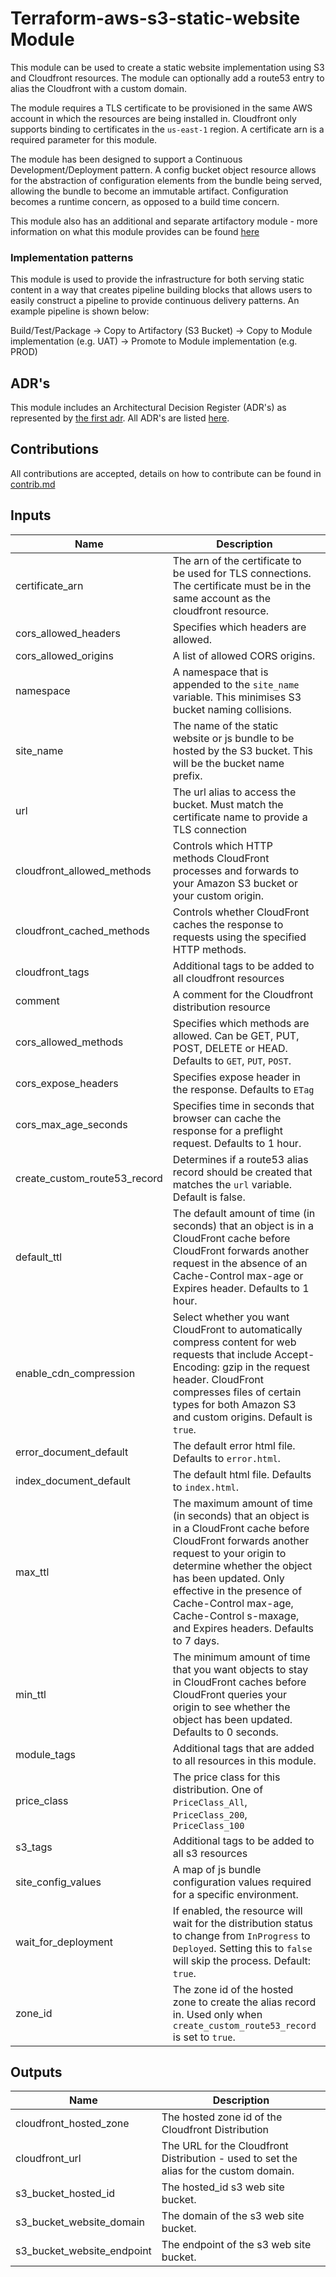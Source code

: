 # Terraform-aws-s3-static-website Module

This module can be used to create a static website implementation using S3 and Cloudfront resources. The module can optionally add
a route53 entry to alias the Cloudfront with a custom domain.

The module requires a TLS certificate to be provisioned in the same AWS account in which the resources are being installed in.
Cloudfront only supports binding to certificates in the `us-east-1` region. A certificate arn is a required parameter for this module.

The module has been designed to support a Continuous Development/Deployment pattern. A config bucket object resource allows for the abstraction
of configuration elements from the bundle being served, allowing the bundle to become an immutable artifact. Configuration becomes a runtime concern, as opposed to a build time concern.

This module also has an additional and separate artifactory module - more information on what this module provides can be found [here](artifactory/README.md)

### Implementation patterns

This module is used to provide the infrastructure for both serving static content in a way that creates pipeline building blocks that allows users to easily construct a pipeline to provide continuous delivery patterns. An example pipeline is shown below:

Build/Test/Package    ->    Copy to Artifactory (S3 Bucket)    ->    Copy to Module implementation (e.g. UAT)    ->    Promote to Module implementation (e.g. PROD)

## ADR's

This module includes an Architectural Decision Register (ADR's) as represented by [the first adr](docs/adr/0001-record-architecture-decisions.md). All ADR's are listed [here](docs/adr/toc.md).

## Contributions
All contributions are accepted, details on how to contribute can be found in [contrib.md](contrib.md)

## Inputs

| Name | Description | Type | Default | Required |
|------|-------------|:----:|:-----:|:-----:|
| certificate\_arn | The arn of the certificate to be used for TLS connections. The certificate must be in the same account as the cloudfront resource. | string | n/a | yes |
| cors\_allowed\_headers | Specifies which headers are allowed. | list | n/a | yes |
| cors\_allowed\_origins | A list of allowed CORS origins. | list | n/a | yes |
| namespace | A namespace that is appended to the `site_name` variable. This minimises S3 bucket naming collisions. | string | n/a | yes |
| site\_name | The name of the static website or js bundle to be hosted by the S3 bucket. This will be the bucket name prefix. | string | n/a | yes |
| url | The url alias to access the bucket. Must match the certificate name to provide a TLS connection | string | n/a | yes |
| cloudfront\_allowed\_methods | Controls which HTTP methods CloudFront processes and forwards to your Amazon S3 bucket or your custom origin. | list | `<list>` | no |
| cloudfront\_cached\_methods | Controls whether CloudFront caches the response to requests using the specified HTTP methods. | list | `<list>` | no |
| cloudfront\_tags | Additional tags to be added to all cloudfront resources | map | `<map>` | no |
| comment | A comment for the Cloudfront distribution resource | string | `""` | no |
| cors\_allowed\_methods | Specifies which methods are allowed. Can be GET, PUT, POST, DELETE or HEAD. Defaults to `GET`, `PUT`, `POST`. | list | `<list>` | no |
| cors\_expose\_headers | Specifies expose header in the response. Defaults to `ETag` | list | `<list>` | no |
| cors\_max\_age\_seconds | Specifies time in seconds that browser can cache the response for a preflight request. Defaults to 1 hour. | string | `"3600"` | no |
| create\_custom\_route53\_record | Determines if a route53 alias record should be created that matches the `url` variable. Default is false. | string | `"false"` | no |
| default\_ttl | The default amount of time (in seconds) that an object is in a CloudFront cache before CloudFront forwards another request in the absence of an Cache-Control max-age or Expires header. Defaults to 1 hour. | string | `"3600"` | no |
| enable\_cdn\_compression | Select whether you want CloudFront to automatically compress content for web requests that include Accept-Encoding: gzip in the request header. CloudFront compresses files of certain types for both Amazon S3 and custom origins. Default is `true`. | string | `"true"` | no |
| error\_document\_default | The default error html file. Defaults to `error.html`. | string | `"error.html"` | no |
| index\_document\_default | The default html file. Defaults to `index.html`. | string | `"index.html"` | no |
| max\_ttl | The maximum amount of time (in seconds) that an object is in a CloudFront cache before CloudFront forwards another request to your origin to determine whether the object has been updated. Only effective in the presence of Cache-Control max-age, Cache-Control s-maxage, and Expires headers. Defaults to 7 days. | string | `"604800"` | no |
| min\_ttl | The minimum amount of time that you want objects to stay in CloudFront caches before CloudFront queries your origin to see whether the object has been updated. Defaults to 0 seconds. | string | `"0"` | no |
| module\_tags | Additional tags that are added to all resources in this module. | map | `<map>` | no |
| price\_class | The price class for this distribution. One of `PriceClass_All`, `PriceClass_200`, `PriceClass_100` | string | `"PriceClass_All"` | no |
| s3\_tags | Additional tags to be added to all s3 resources | map | `<map>` | no |
| site\_config\_values | A map of js bundle configuration values required for a specific environment. | map | `<map>` | no |
| wait\_for\_deployment | If enabled, the resource will wait for the distribution status to change from `InProgress` to `Deployed`. Setting this to `false` will skip the process. Default: `true`. | string | `"true"` | no |
| zone\_id | The zone id of the hosted zone to create the alias record in. Used only when `create_custom_route53_record` is set to `true`. | string | `""` | no |

## Outputs

| Name | Description |
|------|-------------|
| cloudfront\_hosted\_zone | The hosted zone id of the Cloudfront Distribution |
| cloudfront\_url | The URL for the Cloudfront Distribution - used to set the alias for the custom domain. |
| s3\_bucket\_hosted\_id | The hosted_id s3 web site bucket. |
| s3\_bucket\_website\_domain | The domain of the s3 web site bucket. |
| s3\_bucket\_website\_endpoint | The endpoint of the s3 web site bucket. |

